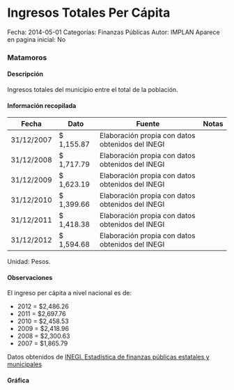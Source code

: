 Ingresos Totales Per Cápita
=====

Fecha: 2014-05-01
Categorías: Finanzas Públicas
Autor: IMPLAN
Aparece en pagina inicial: No

### Matamoros

#### Descripción

Ingresos totales del municipio entre el total de la población.

<!-- break -->

#### Información recopilada

<table class="table table-hover table-bordered matriz">
  <thead>
    <tr><th>Fecha</th><th>Dato</th><th>Fuente</th><th>Notas</th></tr>
  </thead>
  <tbody>
    <tr><td class="centrado">31/12/2007</td><td class="derecha">$ 1,155.87</td><td>Elaboración propia con datos obtenidos del INEGI</td><td></td></tr>
    <tr><td class="centrado">31/12/2008</td><td class="derecha">$ 1,717.79</td><td>Elaboración propia con datos obtenidos del INEGI</td><td></td></tr>
    <tr><td class="centrado">31/12/2009</td><td class="derecha">$ 1,623.19</td><td>Elaboración propia con datos obtenidos del INEGI</td><td></td></tr>
    <tr><td class="centrado">31/12/2010</td><td class="derecha">$ 1,399.66</td><td>Elaboración propia con datos obtenidos del INEGI</td><td></td></tr>
    <tr><td class="centrado">31/12/2011</td><td class="derecha">$ 1,418.38</td><td>Elaboración propia con datos obtenidos del INEGI</td><td></td></tr>
    <tr><td class="centrado">31/12/2012</td><td class="derecha">$ 1,594.68</td><td>Elaboración propia con datos obtenidos del INEGI</td><td></td></tr>
  </tbody>
</table>

Unidad: Pesos.

#### Observaciones

El ingreso per cápita a nivel nacional es de:

- 2012 = $2,486.26 
- 2011 = $2,697.76 
- 2010 = $2,458.53 
- 2009 = $2,418.96 
- 2008 = $2,300.63 
- 2007 = $1,865.79 

Datos obtenidos de [INEGI. Estadística de finanzas públicas estatales y municipales](http://www.inegi.org.mx/sistemas/olap/Proyectos/bd/continuas/finanzaspublicas/FPMun.asp?s=est&c=11289&proy=efipem_fmun)

#### Gráfica

<div id="Morrisfxvmkysl" class="grafica"></div>
  <script>
  new Morris.Line({
    element: 'Morrisfxvmkysl',
    data: [
      { fecha: '2007-12-31', dato: 1155.87 },
      { fecha: '2008-12-31', dato: 1717.79 },
      { fecha: '2009-12-31', dato: 1623.19 },
      { fecha: '2010-12-31', dato: 1399.66 },
      { fecha: '2011-12-31', dato: 1418.38 },
      { fecha: '2012-12-31', dato: 1594.68 }
    ],
    xkey: 'fecha',
    ykeys: ['dato'],
    labels: ['Dato'],
    lineColors: ['#FF5B02'],
    xLabelFormat: function(d) {
      return d.getDate()+'/'+(d.getMonth()+1)+'/'+d.getFullYear();
    },
    dateFormat: function (ts) {
      var d = new Date(ts);
      return d.getDate() + '/' + (d.getMonth() + 1) + '/' + d.getFullYear();
    }
  });
  </script>
